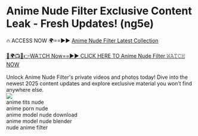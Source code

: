 # Anime Nude Filter Exclusive Content Leak - Fresh Updates! (ng5e)

🔥 ACCESS NOW 🌍==►► <a href="https://tinyurl.com/2mz8nhtm" rel="nofollow">Anime Nude Filter Latest Collection</a>
<br><br>
[🔴🌍📺📱👉WA𝚃CH Now==►► CLICK HERE TO Anime Nude Filter 𝚆𝙰𝚃𝙲𝙷 NOW](https://tinyurl.com/2mz8nhtm)
<br><br>
Unlock Anime Nude Filter's private videos and photos today! Dive into the newest 2025 content updates and explore exclusive material you won’t find anywhere else.
<br>
<a href="https://tinyurl.com/2mz8nhtm" rel="nofollow" data-target="animated-image.originalLink"><img src="https://camo.githubusercontent.com/8a4f000d20f83aca3bf7ec5f350d767afa0574a8a352519fd8cfa583a6f93a33/68747470733a2f2f692e696d6775722e636f6d2f644a486b345a712e676966" data-canonical-src="https://i.imgur.com/dJHk4Zq.gif" style="max-width: 100%; display: inline-block;" data-target="animated-image.originalImage"></a>
<br>
anime tits nude<br>
anime porn nude<br>
anime model nude download<br>
anime model nude blender<br>
nude anime filter